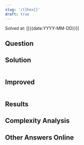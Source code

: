 ```yaml
---
slug: '/{{hex}}'
draft: true
---
```


Solved at: [[{{date:YYYY-MM-DD}}]]

## Question

## Solution

```python

```

## Improved

```python

```

## Results

## Complexity Analysis

## Other Answers Online
